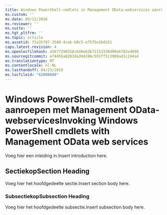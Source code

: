 ```yaml
---
title: Windows PowerShell-cmdlets in Management OData-webservices aanroepen | Microsoft Docs
ms.custom: ''
ms.date: 09/12/2016
ms.reviewer: ''
ms.suite: ''
ms.tgt_pltfrm: ''
ms.topic: article
ms.assetid: f2a35f87-3580-4ceb-b0c5-e7575e1bd151
caps.latest.revision: 4
ms.openlocfilehash: a5677296558c648e62b71153330d90e6f02ed098
ms.sourcegitcommit: e7445ba8203da304286c591ff513900ad1c244a4
ms.translationtype: MT
ms.contentlocale: nl-NL
ms.lasthandoff: 04/23/2019
ms.locfileid: "62080608"
---
```

# <a name="invoking-windows-powershell-cmdlets-with-management-odata-web-services"></a><span data-ttu-id="9d20d-102">Windows PowerShell-cmdlets aanroepen met Management OData-webservices</span><span class="sxs-lookup"><span data-stu-id="9d20d-102">Invoking Windows PowerShell cmdlets with Management OData web services</span></span>

<span data-ttu-id="9d20d-103">Voeg hier een inleiding in.</span><span class="sxs-lookup"><span data-stu-id="9d20d-103">Insert introduction here.</span></span>

## <a name="section-heading"></a><span data-ttu-id="9d20d-104">Sectiekop</span><span class="sxs-lookup"><span data-stu-id="9d20d-104">Section Heading</span></span>

<span data-ttu-id="9d20d-105">Voeg hier het hoofdgedeelte sectie.</span><span class="sxs-lookup"><span data-stu-id="9d20d-105">Insert section body here.</span></span>

### <a name="subsection-heading"></a><span data-ttu-id="9d20d-106">Subsectiekop</span><span class="sxs-lookup"><span data-stu-id="9d20d-106">Subsection Heading</span></span>

<span data-ttu-id="9d20d-107">Voeg hier het hoofdgedeelte subsectie.</span><span class="sxs-lookup"><span data-stu-id="9d20d-107">Insert subsection body here.</span></span>